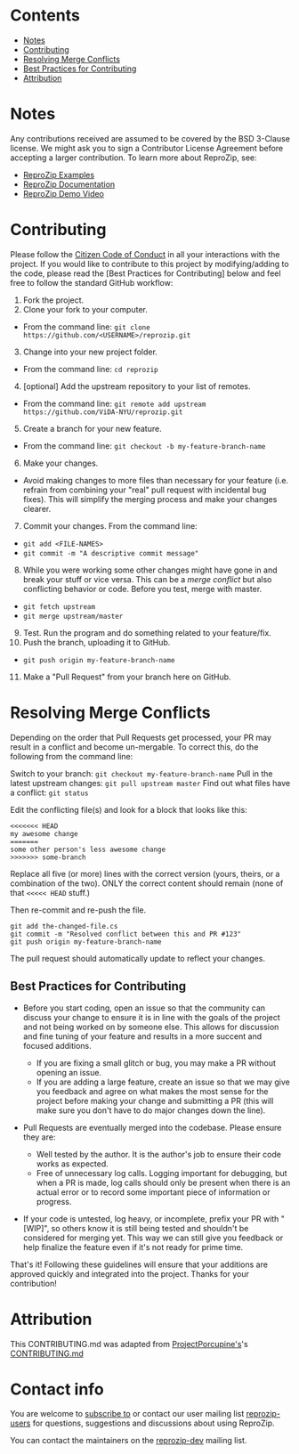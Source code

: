 # Contents
* [Notes](#notes)
* [Contributing](#contributing)
* [Resolving Merge Conflicts](#resolving-merge-conflicts)
* [Best Practices for Contributing](#best-practices-for-contributing)
* [Attribution](#attribution)

# Notes

Any contributions received are assumed to be covered by the BSD 3-Clause license. We might ask you to sign a Contributor License Agreement before accepting a larger contribution. To learn more about ReproZip, see:
* [ReproZip Examples](https://examples.reprozip.org/)
* [ReproZip Documentation](https://docs.reprozip.org/)
* [ReproZip Demo Video](https://www.youtube.com/watch?v=-zLPuwCHXo0)

# Contributing

Please follow the [Citizen Code of Conduct](https://github.com/stumpsyn/policies/blob/master/citizen_code_of_conduct.md) in all your interactions with the project. If you would like to contribute to this project by modifying/adding to the code, please read the [Best Practices for Contributing] below and feel free to follow the standard GitHub workflow:

1. Fork the project.
2. Clone your fork to your computer.
 * From the command line: `git clone https://github.com/<USERNAME>/reprozip.git`
3. Change into your new project folder.
 * From the command line: `cd reprozip`
4. [optional]  Add the upstream repository to your list of remotes.
 * From the command line: `git remote add upstream https://github.com/ViDA-NYU/reprozip.git`
5. Create a branch for your new feature.
 * From the command line: `git checkout -b my-feature-branch-name`
6. Make your changes.
 * Avoid making changes to more files than necessary for your feature (i.e. refrain from combining your "real" pull request with incidental bug fixes). This will simplify the merging process and make your changes clearer.
7. Commit your changes. From the command line:
 * `git add <FILE-NAMES>`
 * `git commit -m "A descriptive commit message"`
8. While you were working some other changes might have gone in and break your stuff or vice versa. This can be a *merge conflict* but also conflicting behavior or code. Before you test, merge with master.
 * `git fetch upstream`
 * `git merge upstream/master`
9. Test. Run the program and do something related to your feature/fix.
10. Push the branch, uploading it to GitHub.
  * `git push origin my-feature-branch-name`
11. Make a "Pull Request" from your branch here on GitHub.

# Resolving Merge Conflicts

Depending on the order that Pull Requests get processed, your PR may result in a conflict and become un-mergable.  To correct this, do the following from the command line:

Switch to your branch: `git checkout my-feature-branch-name`
Pull in the latest upstream changes: `git pull upstream master`
Find out what files have a conflict: `git status`

Edit the conflicting file(s) and look for a block that looks like this:
```
<<<<<<< HEAD
my awesome change
=======
some other person's less awesome change
>>>>>>> some-branch
```

Replace all five (or more) lines with the correct version (yours, theirs, or
a combination of the two).  ONLY the correct content should remain (none of
that `<<<<< HEAD` stuff.)

Then re-commit and re-push the file.

```
git add the-changed-file.cs
git commit -m "Resolved conflict between this and PR #123"
git push origin my-feature-branch-name
```

The pull request should automatically update to reflect your changes.

## Best Practices for Contributing

* Before you start coding, open an issue so that the community can discuss your change to ensure it is in line with the goals of the project and not being worked on by someone else. This allows for discussion and fine tuning of your feature and results in a more succent and focused additions.
    * If you are fixing a small glitch or bug, you may make a PR without opening an issue.
    * If you are adding a large feature, create an issue so that we may give you feedback and agree on what makes the most sense for the project before making your change and submitting a PR (this will make sure you don't have to do major changes down the line).

* Pull Requests are eventually merged into the codebase. Please ensure they are:
    * Well tested by the author. It is the author's job to ensure their code works as expected.
    * Free of unnecessary log calls. Logging important for debugging, but when a PR is made, log calls should only be present when there is an actual error or to record some important piece of information or progress.

* If your code is untested, log heavy, or incomplete, prefix your PR with "[WIP]", so others know it is still being tested and shouldn't be considered for merging yet. This way we can still give you feedback or help finalize the feature even if it's not ready for prime time.

That's it! Following these guidelines will ensure that your additions are approved quickly and integrated into the project. Thanks for your contribution!

# Attribution

This CONTRIBUTING.md was adapted from [ProjectPorcupine's](https://github.com/TeamPorcupine/ProjectPorcupine)'s [CONTRIBUTING.md](https://github.com/TeamPorcupine/ProjectPorcupine/blob/master/CONTRIBUTING.md)

# Contact info

You are welcome to [subscribe to](https://vgc.poly.edu/mailman/listinfo/reprozip-users) or contact our user mailing list [reprozip-users](mailto:reprozip-users@vgc.poly.edu) for questions, suggestions and discussions about using ReproZip.

You can contact the maintainers on the [reprozip-dev](mailto:reprozip-dev@vgc.poly.edu) mailing list.
